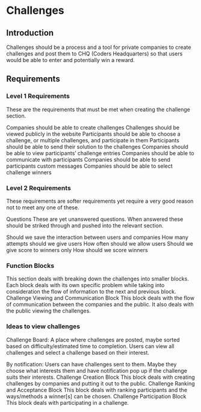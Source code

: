 # Challenges

## Introduction

Challenges should be a process and a tool for private companies to create challenges and post them to CHQ (Coders Headquarters) so that users would be able to enter and potentially win a reward.

## Requirements

### Level 1 Requirements
These are the requirements that must be met when creating the challenge section.

Companies should be able to create challenges
Challenges should be viewed publicly in the website 
Participants should be able to choose a challenge, or multiple challenges, and participate in them
Participants should be able to send their solution to the challenges
Companies should be able to view participants’ challenge entries
Companies should be able to communicate with participants
Companies should be able to send participants custom messages
Companies should be able to select challenge winners

### Level 2 Requirements
These requirements are softer requirements yet require a very good reason not to meet any one of these.

Questions
These are yet unanswered questions. When answered these should be striked through and pushed into the relevant section.

Should we save the interaction between users and companies
How many attempts should we give users
How often should we allow users 
Should we give score to winners only
How should we score winners



### Function Blocks
This section deals with breaking down the challenges into smaller blocks. Each block deals with its own specific problem while taking into consideration the flow of information to the next and previous block.
Challenge Viewing and Communication Block
This block deals with the flow of communication between the companies and the public. It also deals with the public viewing the challenges.

### Ideas to view challenges
Challenge Board: A place where challenges are posted, maybe sorted based on difficulty/estimated time to completion. Users can view all challenges and select a challenge based on their interest.

By notification: Users can have challenges sent to them. Maybe they choose what interests them and have notification pop up if the challenge suits their interests. 
Challenge Creation Block
This block deals with creating challenges by companies and putting it out to the public.
Challenge Ranking and Acceptance Block
This block deals with ranking participants and the ways/methods a winner[s] can be chosen.
Challenge Participation Block
This block deals with participating in a challenge.
